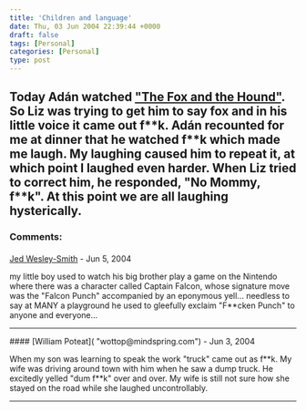 ```yaml
---
title: 'Children and language'
date: Thu, 03 Jun 2004 22:39:44 +0000
draft: false
tags: [Personal]
categories: [Personal]
type: post
---
```


Today Adán watched ["The Fox and the Hound"](http://www.imdb.com/title/tt0082406/). So Liz was trying to get him to say **fox** and in his little voice it came out **f\*\*k**. Adán recounted for me at dinner that he watched **f\*\*k** which made me laugh. My laughing caused him to repeat it, at which point I laughed even harder. When Liz tried to correct him, he responded, "No Mommy, f\*\*k". At this point we are all laughing hysterically.
---
### Comments:
#### 
[Jed Wesley-Smith]( "jed.wesley-smith@spammedtoomuch.combined.com.au") - <time datetime="2004-06-04 01:08:40">Jun 5, 2004</time>

my little boy used to watch his big brother play a game on the Nintendo where there was a character called Captain Falcon, whose signature move was the "Falcon Punch" accompanied by an eponymous yell... needless to say at MANY a playground he used to gleefully exclaim "F\*\*cken Punch" to anyone and everyone...
<hr />
#### 
[William Poteat]( "wottop@mindspring.com") - <time datetime="2004-06-09 12:12:58">Jun 3, 2004</time>

When my son was learning to speak the work "truck" came out as f\*\*k. My wife was driving around town with him when he saw a dump truck. He excitedly yelled "dum f\*\*k" over and over. My wife is still not sure how she stayed on the road while she laughed uncontrollably.
<hr />
